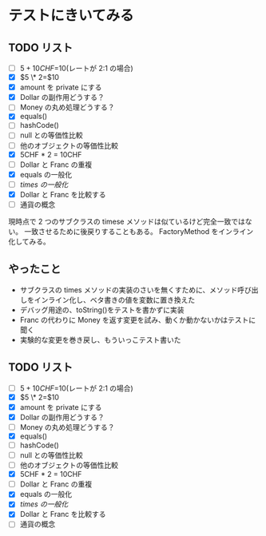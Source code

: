 # テストにきいてみる

## TODO リスト

- [ ] $5+10CHF=$10(レートが 2:1 の場合)
- [x] $5 \* 2=$10
- [x] amount を private にする
- [x] Dollar の副作用どうする？
- [ ] Money の丸め処理どうする？
- [x] equals()
- [ ] hashCode()
- [ ] null との等価性比較
- [ ] 他のオブジェクトの等価性比較
- [x] 5CHF \* 2 = 10CHF
- [ ] Dollar と Franc の重複
- [x] equals の一般化
- [ ] _times の一般化_
- [x] Dollar と Franc を比較する
- [ ] 通貨の概念

現時点で 2 つのサブクラスの timese メソッドは似ているけど完全一致ではない。
一致させるために後戻りすることもある。
FactoryMethod をインライン化してみる。

## やったこと

- サブクラスの times メソッドの実装のさいを無くすために、メソッド呼び出しをインライン化し、ベタ書きの値を変数に置き換えた
- デバッグ用途の、toString()をテストを書かずに実装
- Franc の代わりに Money を返す変更を試み、動くか動かないかはテストに聞く
- 実験的な変更を巻き戻し、もういっこテスト書いた

## TODO リスト

- [ ] $5+10CHF=$10(レートが 2:1 の場合)
- [x] $5 \* 2=$10
- [x] amount を private にする
- [x] Dollar の副作用どうする？
- [ ] Money の丸め処理どうする？
- [x] equals()
- [ ] hashCode()
- [ ] null との等価性比較
- [ ] 他のオブジェクトの等価性比較
- [x] 5CHF \* 2 = 10CHF
- [ ] Dollar と Franc の重複
- [x] equals の一般化
- [x] _times の一般化_
- [x] Dollar と Franc を比較する
- [ ] 通貨の概念
